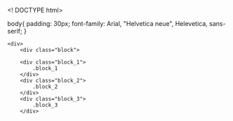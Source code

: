 <! DOCTYPE html>
<html lang="ru">
    
body{
    padding: 30px;
    font-family: Arial, "Helvetica neue", Helevetica, sans-serif;
}
    
    <div>
        <div class="block">
        
        <div class="block_1">
            .block_1
        </div>
        <div class="block_2">
            .block_2
        </div>
        <div class="block_3">
            .block_3
        </div>

<style>
.block-{
    border: 5px-solid-red;
    max-width: 800px;
    margin: 0px auto;
    heght: 800px;
}
.block div{
    line-height: 50px;
    font-size: 18px;
    font-weight: 700;
    text-aligh: cneter;
}
.block_1{
    background-color: #ece89d;
}
.block_2{
    background-color: #5e5373;
    color: #fff;
    position: relative;
    left:50px;
    top:60px;
    right:70px;
    bottom:100px;
}
.block_3{
    blockground: #18b5a4;
}
</style>
</html>
